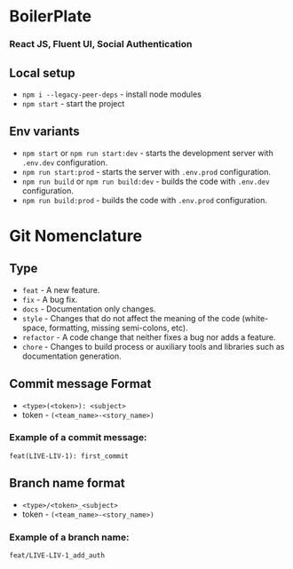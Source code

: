 # BoilerPlate

### React JS, Fluent UI, Social Authentication

## Local setup

- `npm i --legacy-peer-deps` - install node modules
- `npm start` - start the project

## Env variants

- `npm start` or `npm run start:dev` - starts the development server with `.env.dev` configuration.
- `npm run start:prod` - starts the server with `.env.prod` configuration.
- `npm run build` or `npm run build:dev` - builds the code with `.env.dev` configuration.
- `npm run build:prod` - builds the code with `.env.prod` configuration.

# Git Nomenclature

## Type

- `feat` - A new feature.
- `fix` - A bug fix.
- `docs` - Documentation only changes.
- `style` - Changes that do not affect the meaning of the code (white-space, formatting, missing semi-colons, etc).
- `refactor` - A code change that neither fixes a bug nor adds a feature.
- `chore` - Changes to build process or auxiliary tools and libraries such as documentation generation.

## Commit message Format

- `<type>(<token>): <subject>`
- token - `(<team_name>-<story_name>)`

### Example of a commit message:

    feat(LIVE-LIV-1): first_commit

## Branch name format

- `<type>/<token>_<subject>`
- token - `(<team_name>-<story_name>)`

### Example of a branch name:

    feat/LIVE-LIV-1_add_auth
